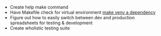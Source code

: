 * Create help make command
* Have Makefile check for virtual environment 
  [make venv a dependency](https://blog.horejsek.com/makefile-with-python/)
* Figure out how to easily switch between dev and production spreadsheets for testing 
	& development
* Create wholistic testing suite
